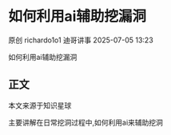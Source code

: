 #  如何利用ai辅助挖漏洞  
原创 richardo1o1  迪哥讲事   2025-07-05 13:23  
  
如何利用ai辅助挖漏洞  
## 正文  
  
本文来源于知识星球  
  
主要讲解在日常挖洞过程中,如何利用ai来辅助挖洞  
  
